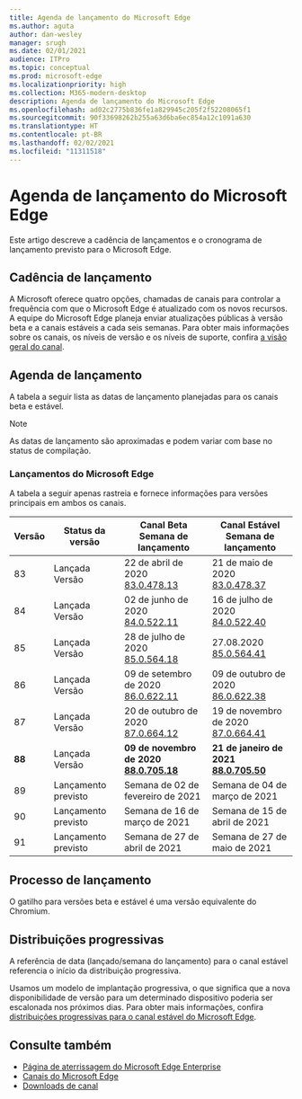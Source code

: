 ```yaml
---
title: Agenda de lançamento do Microsoft Edge
ms.author: aguta
author: dan-wesley
manager: srugh
ms.date: 02/01/2021
audience: ITPro
ms.topic: conceptual
ms.prod: microsoft-edge
ms.localizationpriority: high
ms.collection: M365-modern-desktop
description: Agenda de lançamento do Microsoft Edge
ms.openlocfilehash: ad02c2775b836fe1a829945c205f2f52208065f1
ms.sourcegitcommit: 90f33698262b255a63d6ba6ec854a12c1091a630
ms.translationtype: HT
ms.contentlocale: pt-BR
ms.lasthandoff: 02/02/2021
ms.locfileid: "11311518"
---
```

# Agenda de lançamento do Microsoft Edge

Este artigo descreve a cadência de lançamentos e o cronograma de lançamento previsto para o Microsoft Edge.

## Cadência de lançamento

A Microsoft oferece quatro opções, chamadas de canais para controlar a frequência com que o Microsoft Edge é atualizado com os novos recursos. A equipe do Microsoft Edge planeja enviar atualizações públicas à versão beta e a canais estáveis a cada seis semanas. Para obter mais informações sobre os canais, os níveis de versão e os níveis de suporte, confira [a visão geral do canal](https://docs.microsoft.com/DeployEdge/microsoft-edge-channels#channel-overview).

## Agenda de lançamento

A tabela a seguir lista as datas de lançamento planejadas para os canais beta e estável.

> [!NOTE]
> As datas de lançamento são aproximadas e podem variar com base no status de compilação.

### Lançamentos do Microsoft Edge

A tabela a seguir apenas rastreia e fornece informações para versões principais em ambos os canais.

| Versão | Status da versão | Canal Beta<br>Semana de lançamento | Canal Estável<br>Semana de lançamento |
|---------|-----|------|--------|
| 83 | Lançada<br>Versão | 22 de abril de 2020<br>[83.0.478.13](https://docs.microsoft.com/DeployEdge/microsoft-edge-relnote-archive-beta-channel#version-83047813-april-22) | 21 de maio de 2020<br> [83.0.478.37](https://docs.microsoft.com/DeployEdge/microsoft-edge-relnote-archive-stable-channel#version-83047837-may-21) |
| 84 | Lançada<br>Versão | 02 de junho de 2020<br>[84.0.522.11](https://docs.microsoft.com/DeployEdge/microsoft-edge-relnote-archive-beta-channel#version-84052211-june-2) | 16 de julho de 2020<br> [84.0.522.40](https://docs.microsoft.com/DeployEdge/microsoft-edge-relnote-archive-stable-channel#version-84052240-july-16) |
| 85 | Lançada<br>Versão | 28 de julho de 2020<br>[85.0.564.18](https://docs.microsoft.com/DeployEdge/microsoft-edge-relnote-archive-beta-channel#version-85056418-july-28)  | 27.08.2020<br>[85.0.564.41](https://docs.microsoft.com/DeployEdge/microsoft-edge-relnote-stable-channel#version-85056441-august-27) |
| 86 | Lançada<br>Versão | 09 de setembro de 2020<br>[86.0.622.11](https://docs.microsoft.com/DeployEdge/microsoft-edge-relnote-beta-channel#version-86062211-september-9) | 09 de outubro de 2020<br>[86.0.622.38](https://docs.microsoft.com/deployedge/microsoft-edge-relnote-stable-channel#version-86062238-october-9) |
| 87 | Lançada<br>Versão | 20 de outubro de 2020<br>[87.0.664.12](https://docs.microsoft.com/deployedge/microsoft-edge-relnote-beta-channel#version-87066412--october-20) | 19 de novembro de 2020<br>[87.0.664.41](https://docs.microsoft.com/deployedge/microsoft-edge-relnote-stable-channel#version-87066441-november-19) |
| **88** | Lançada<br>Versão | **09 de novembro de 2020**<br>**[88.0.705.18](https://docs.microsoft.com/deployedge/microsoft-edge-relnote-beta-channel#version-88070518-december-9)** | **21 de janeiro de 2021**<br>**[88.0.705.50](https://docs.microsoft.com/deployedge/microsoft-edge-relnote-stable-channel#version-88070550-january-21)**|
| 89 | Lançamento previsto | Semana de 02 de fevereiro de 2021 | Semana de 04 de março de 2021 |
| 90 | Lançamento previsto | Semana de 16 de março de 2021 | Semana de 15 de abril de 2021 |
| 91 | Lançamento previsto | Semana de 27 de abril de 2021 | Semana de 27 de maio de 2021 |

## Processo de lançamento

O gatilho para versões beta e estável é uma versão equivalente do Chromium.

## Distribuições progressivas

A referência de data (lançado/semana do lançamento) para o canal estável referencia o início da distribuição progressiva.

Usamos um modelo de implantação progressiva, o que significa que a nova disponibilidade de versão para um determinado dispositivo poderia ser escalonada nos próximos dias. Para obter mais informações, confira [distribuições progressivas para o canal estável do Microsoft Edge](microsoft-edge-update-progressive-rollout.md).

## Consulte também

- [Página de aterrissagem do Microsoft Edge Enterprise](https://aka.ms/EdgeEnterprise)
- [Canais do Microsoft Edge](microsoft-edge-channels.md)
- [Downloads de canal](https://www.microsoft.com/edge/business/download)